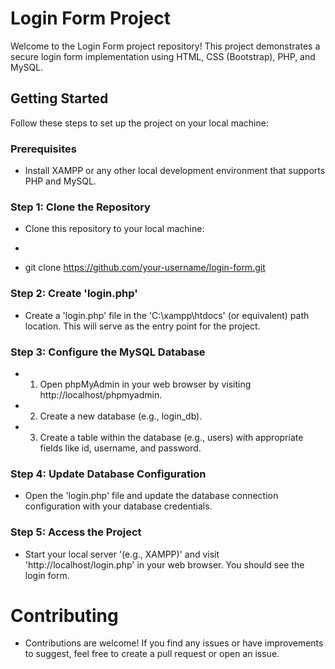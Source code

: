 # Login Form Project

Welcome to the Login Form project repository! This project demonstrates a secure login form implementation using HTML, CSS (Bootstrap), PHP, and MySQL.

## Getting Started

Follow these steps to set up the project on your local machine:

### Prerequisites

- Install XAMPP or any other local development environment that supports PHP and MySQL.

### Step 1: Clone the Repository

- Clone this repository to your local machine:

- ```sh
- git clone https://github.com/your-username/login-form.git

### Step 2: Create 'login.php'

- Create a 'login.php' file in the 'C:\xampp\htdocs' (or equivalent) path location. This will serve as the entry point for the project.

### Step 3: Configure the MySQL Database
- 1. Open phpMyAdmin in your web browser by visiting http://localhost/phpmyadmin.
- 2. Create a new database (e.g., login_db).
- 3. Create a table within the database (e.g., users) with appropriate fields like id, username, and password.

### Step 4: Update Database Configuration
- Open the 'login.php' file and update the database connection configuration with your database credentials.

### Step 5: Access the Project
- Start your local server '(e.g., XAMPP)' and visit 'http://localhost/login.php' in your web browser. You should see the login form.

# Contributing
- Contributions are welcome! If you find any issues or have improvements to suggest, feel free to create a pull request or open an issue.
